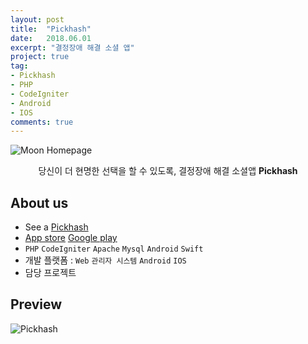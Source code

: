 ```yaml
---
layout: post
title:  "Pickhash"
date:   2018.06.01
excerpt: "결정장애 해결 소셜 앱"
project: true
tag:
- Pickhash
- PHP
- CodeIgniter
- Android
- IOS
comments: true
---
```


![Moon Homepage](https://static.wixstatic.com/media/4f8410_81301a91ce2e44d79ef63a0100fcded7~mv2.png/v1/fit/w_940,h_719,al_c,q_80/file.png)    

<center>당신이 더 현명한 선택을 할 수 있도록, 결정장애 해결 소셜앱 <b>Pickhash</b></center>

## About us
* See a [Pickhash](http://www.pickhashapp.com/)
* [App store](https://itunes.apple.com/us/app/pick-hash/id1434015773?mt=8) [Google play](https://play.google.com/store/apps/details?id=rocateer.picksharp)
* `PHP` `CodeIgniter` `Apache` `Mysql` `Android` `Swift`
* 개발 플랫폼 : `Web` `관리자 시스템` `Android` `IOS`
* 담당 프로젝트

## Preview

![Pickhash](https://static.wixstatic.com/media/4f8410_15ddff1435194b1f92745e9ac51ce46f~mv2.png/v1/fill/w_925,h_1234,al_c,q_90,usm_0.66_1.00_0.01/4f8410_15ddff1435194b1f92745e9ac51ce46f~mv2.webp)
